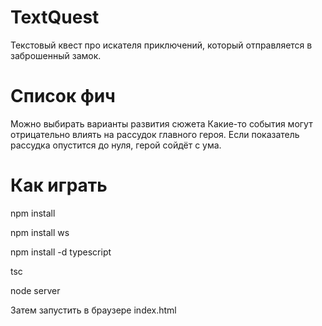 # TextQuest
Текстовый квест про искателя приключений, который отправляется в заброшенный замок.

# Список фич
Можно выбирать варианты развития сюжета
Какие-то события могут отрицательно влиять на рассудок главного героя. Если показатель рассудка опустится до нуля, герой сойдёт с ума.

# Как играть
npm install

npm install ws

npm install -d typescript

tsc

node server

Затем запустить в браузере index.html

